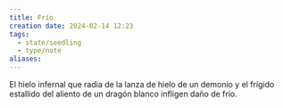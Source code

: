 ```yaml
---
title: Frío
creation date: 2024-02-14 12:23
tags:
  - state/seedling
  - type/note
aliases:
---
```

El hielo infernal que radia de la lanza de hielo de un demonio y el frígido estallido del aliento de un dragón blanco infligen daño de frío.
